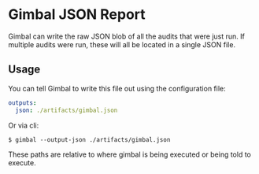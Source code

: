 # Gimbal JSON Report

Gimbal can write the raw JSON blob of all the audits that were just run. If multiple audits were run, these will all be located in a single JSON file.

## Usage

You can tell Gimbal to write this file out using the configuration file:

```yaml
outputs:
  json: ./artifacts/gimbal.json
```

Or via cli:

```shell
$ gimbal --output-json ./artifacts/gimbal.json
```

These paths are relative to where gimbal is being executed or being told to execute.
